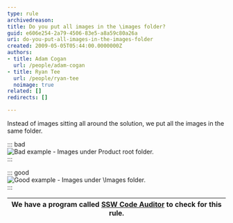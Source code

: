 ```yaml
---
type: rule
archivedreason: 
title: Do you put all images in the \images folder?
guid: e606e254-2a79-4506-83e5-a8a59c80a26a
uri: do-you-put-all-images-in-the-images-folder
created: 2009-05-05T05:44:00.0000000Z
authors:
- title: Adam Cogan
  url: /people/adam-cogan
- title: Ryan Tee
  url: /people/ryan-tee
  noimage: true
related: []
redirects: []

---
```


Instead of images sitting all around the solution, we put all the images in the same folder.   
<!--endintro-->


::: bad  
![Bad example - Images under Product root folder.](../../assets/ImageLinkBad.gif)  
:::


::: good  
![Good example - Images under \Images folder.](../../assets/ImageLinkGood.gif)  
:::




| We have a program called [SSW Code Auditor](http://www.ssw.com.au/ssw/CodeAuditor/Default.aspx) to check for this rule. |
| --- |
